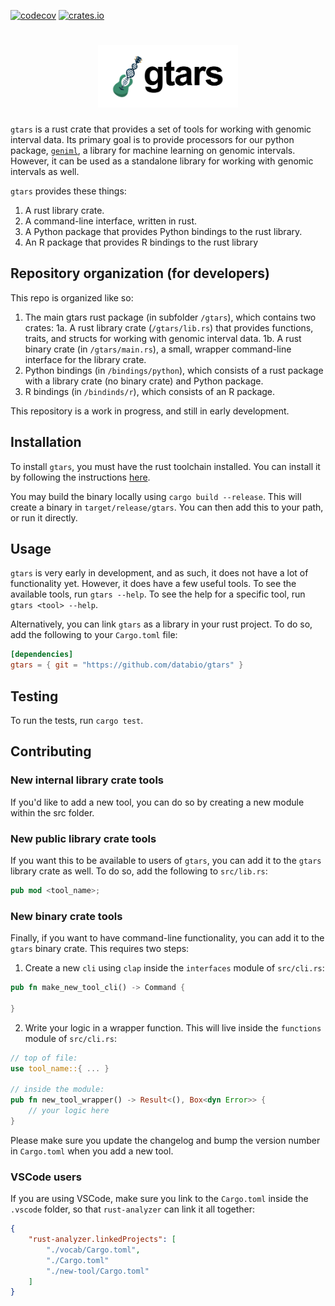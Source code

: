 [![codecov](https://codecov.io/gh/databio/gtars/branch/master/graph/badge.svg)](https://codecov.io/gh/databio/gtars)
[![crates.io](https://img.shields.io/crates/v/gtars?&logo=rust)](https://crates.io/crates/gtars)

<h1 align="center">
<img src="gtars/docs/gtars_logo_new_with_words.png" alt="gtars logo" height="100px">
</h1>

`gtars` is a rust crate that provides a set of tools for working with genomic interval data. Its primary goal is to provide processors for our python package, [`geniml`](https://github.com/databio/geniml), a library for machine learning on genomic intervals. However, it can be used as a standalone library for working with genomic intervals as well.

`gtars` provides these things:

1. A rust library crate.
2. A command-line interface, written in rust.
3. A Python package that provides Python bindings to the rust library.
4. An R package that provides R bindings to the rust library

## Repository organization (for developers)

This repo is organized like so:

1. The main gtars rust package (in subfolder `/gtars`), which contains two crates:
    1a. A rust library crate (`/gtars/lib.rs`) that provides functions, traits, and structs for working with genomic interval data.
    1b. A rust binary crate (in `/gtars/main.rs`), a small, wrapper command-line interface for the library crate.
2. Python bindings (in `/bindings/python`), which consists of a rust package with a library crate (no binary crate) and Python package.
3. R bindings (in `/bindinds/r`), which consists of an R package.

This repository is a work in progress, and still in early development.

## Installation

To install `gtars`, you must have the rust toolchain installed. You can install it by following the instructions [here](https://www.rust-lang.org/tools/install).

You may build the binary locally using `cargo build --release`. This will create a binary in `target/release/gtars`. You can then add this to your path, or run it directly.

## Usage

`gtars` is very early in development, and as such, it does not have a lot of functionality yet. However, it does have a few useful tools. To see the available tools, run `gtars --help`. To see the help for a specific tool, run `gtars <tool> --help`.

Alternatively, you can link `gtars` as a library in your rust project. To do so, add the following to your `Cargo.toml` file:

```toml
[dependencies]
gtars = { git = "https://github.com/databio/gtars" }
```

## Testing

To run the tests, run `cargo test`.

## Contributing

### New internal library crate tools

If you'd like to add a new tool, you can do so by creating a new module within the src folder.

### New public library crate tools

If you want this to be available to users of `gtars`, you can add it to the `gtars` library crate as well. To do so, add the following to `src/lib.rs`:
```rust
pub mod <tool_name>;
```

### New binary crate tools

Finally, if you want to have command-line functionality, you can add it to the `gtars` binary crate. This requires two steps:

1. Create a new `cli` using `clap` inside the `interfaces` module of `src/cli.rs`:

```rust
pub fn make_new_tool_cli() -> Command {

}
```

2. Write your logic in a wrapper function. This will live inside the `functions` module of `src/cli.rs`:

```rust
// top of file:
use tool_name::{ ... }

// inside the module:
pub fn new_tool_wrapper() -> Result<(), Box<dyn Error>> {
    // your logic here
}
```

Please make sure you update the changelog and bump the version number in `Cargo.toml` when you add a new tool.

### VSCode users

If you are using VSCode, make sure you link to the `Cargo.toml` inside the `.vscode` folder, so that `rust-analyzer` can link it all together:
```json
{
    "rust-analyzer.linkedProjects": [
        "./vocab/Cargo.toml",
        "./Cargo.toml"
        "./new-tool/Cargo.toml"
    ]
}
```
